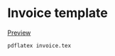 # Invoice template

[Preview](https://texlive2020.latexonline.cc/compile?git=https://github.com/andreoss/invoice-tex&target=invoice.tex&command=pdflatex "PDF Preview")

```
pdflatex invoice.tex
```
